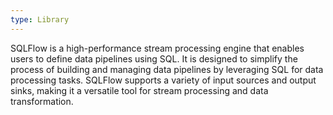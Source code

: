 ```yaml
---
type: Library
---
```


SQLFlow is a high-performance stream processing engine that enables users to define data pipelines using SQL. It is designed to simplify the process of building and managing data pipelines by leveraging SQL for data processing tasks. SQLFlow supports a variety of input sources and output sinks, making it a versatile tool for stream processing and data transformation.